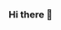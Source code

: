 ### Hi there 👋

<!--
**bhattacharyaananya/bhattacharyaananya** is a ✨ _special_ ✨ repository because its `README.md` (this file) appears on your GitHub profile.

Here are some ideas to get you started:

- 🔭 I’m currently working on ... Full Stack Development
- 🌱 I’m currently learning ... Big Query ML
- 👯 I’m looking to collaborate on ... 
- 🤔 I’m looking for help with ...
- 💬 Ask me about ... ML & AI , Cloud and Robotics
- 📫 How to reach me: ... Instagram(www.instagram.com/ananya._.bhattacharya) Twitter(wwww.twitter.com/pseudoface_) LinkedIn(https://www.linkedin.com/in/ananya-bhattacharya-ab2644208/)
- 😄 Pronouns: ... She/Her
- ⚡ Fun fact: ... Foodie and love travelling
Amateur Guitarist
Current language that I am learning: Spanish
♛ Up for a chess game? 
-->
